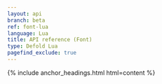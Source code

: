 ```yaml
---
layout: api
branch: beta
ref: font-lua
language: Lua
title: API reference (Font)
type: Defold Lua
pagefind_exclude: true
---
```

{% include anchor_headings.html html=content %}